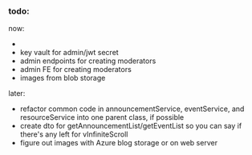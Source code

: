 ### todo:

now:

-
- key vault for admin/jwt secret
- admin endpoints for creating moderators
- admin FE for creating moderators
- images from blob storage

later:

- refactor common code in announcementService, eventService, and resourceService into one parent class, if possible
- create dto for getAnnouncementList/getEventList so you can say if there's any left for vInfiniteScroll
- figure out images with Azure blog storage or on web server
